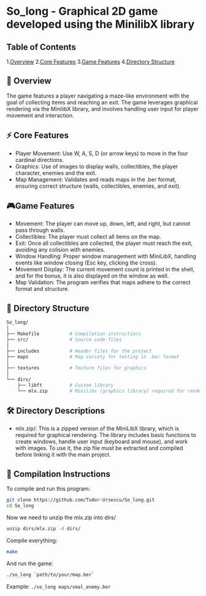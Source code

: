 # So_long - Graphical 2D game developed using the MinilibX library

## Table of Contents
1.[Overview](#overview)
2.[Core Features](#core-features)
3.[Game Features](#game-features)
4.[Directory Structure](#directory-structure)

## 📌 Overview

The game features a player navigating a maze-like environment with the goal of collecting items and reaching an exit. The game leverages graphical rendering via the MinilibX library, and involves handling user input for player movement and interaction.

## ⚡ Core Features
- Player Movement: Use W, A, S, D (or arrow keys) to move in the four cardinal directions.
- Graphics: Use of images to display walls, collectibles, the player character, enemies and the exit.
- Map Management: Validates and reads maps in the .ber format, ensuring correct structure (walls, collectibles, enemies, and exit).

## 🎮Game Features
- Movement: The player can move up, down, left, and right, but cannot pass through walls.
- Collectibles: The player must collect all items on the map.
- Exit: Once all collectibles are collected, the player must reach the exit, avoiding any colision with enemies.
- Window Handling: Proper window management with MiniLibX, handling events like window closing (Esc key, clicking the cross).
- Movement Display: The current movement count is printed in the shell, and for the bonus, it is also displayed on the window as well.
- Map Validation: The program verifies that maps adhere to the correct format and structure.

## 📂 Directory Structure

```sh
So_long/
│
├── Makefile           # Compilation instructions
├── src/               # Source code files
│
├── includes           # Header files for the project
├── maps               # Map variety for testing in .ber format
│
├── textures           # Texture files for graphics
│
└── dirs/
    ├── libft          # Custom library
    └── mlx.zip        # Minilibx (graphics library) required for rendering the game
```

## 🛠 Directory Descriptions
- mlx.zip/:
This is a zipped version of the MiniLibX library, which is required for graphical rendering. The library includes basic functions to create windows, handle user input (keyboard and mouse), and work with images. To use it, the zip file must be extracted and compiled before linking it with the main project.

## 🚀 Compilation Instructions
To compile and run this program:
```sh
git clone https://github.com/Tudor-Ursescu/So_long.git
cd So_long
```
Now we need to unzip the mlx.zip into dirs/
```sh
unzip dirs/mlx.zip -d dirs/
```
Compile everything:
```sh
make
```
And run the game:
```sh
./so_long `path/to/your/map.ber`
```
Example: `./so_long maps/smal_enemy.ber`
